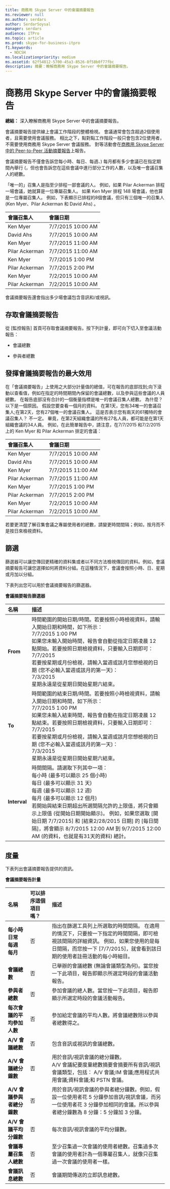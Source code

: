 ```yaml
---
title: 商務用 Skype Server 中的會議摘要報告
ms.reviewer: null
ms.author: serdars
author: SerdarSoysal
manager: serdars
audience: ITPro
ms.topic: article
ms.prod: skype-for-business-itpro
f1.keywords:
  - NOCSH
ms.localizationpriority: medium
ms.assetid: 62f54812-5700-45a3-8526-8f58b0f77fbc
description: 摘要：瞭解商務用 Skype Server 中的會議摘要報告。
---
```


# <a name="conference-summary-report-in-skype-for-business-server"></a>商務用 Skype Server 中的會議摘要報告
 
**總結：** 深入瞭解商務用 Skype Server 中的會議摘要報告。
  
會議摘要報告提供線上會議工作階段的整體檢視。 會議通常會包含超過2個使用者，且需要使用會議服務。 相比之下，點對點工作階段一般只會包含2位使用者，不需要使用商務用 Skype Server 會議服務。 對等活動會在[商務用 Skype Server 中的 Peer-to-Peer 活動摘要報告](peer-to-peer-activity-summary-report.md)上報告。
  
會議摘要報告不僅會告訴您每小時、每日、每週、) 每月都有多少會議已在指定期間內舉行 (，但也會告訴您在這些會議中進行部分工作的人數，以及唯一會議召集人的總數。
  
「唯一的」召集人是指至少排程一部會議的人。 例如，如果 Pilar Ackerman 排程一場會議，她就算是一位專屬召集人。 如果 Ken Myer 排程 148 場會議，他也算是一位專屬召集人。 例如，下表顯示已排程的8個會議，但只有三個唯一的召集人 (Ken Myer、Pilar Ackerman 和 David Ahs) 。
  
|**會議召集人**|**會議日期**|
|:-----|:-----|
|Ken Myer  <br/> |7/7/2015 10:00 AM  <br/> |
|David Ahs  <br/> |7/7/2015 10:00 AM  <br/> |
|Ken Myer  <br/> |7/7/2015 11:00 AM  <br/> |
|Pilar Ackerman  <br/> |7/7/2015 11:00 AM  <br/> |
|Ken Myer  <br/> |7/7/2015 1:00 PM  <br/> |
|Pilar Ackerman  <br/> |7/7/2015 2:00 PM  <br/> |
|Ken Myer  <br/> |7/2/2015 10:00 AM  <br/> |
|Pilar Ackerman  <br/> |7/2/2015 10:00 AM  <br/> |
   
會議摘要報告還會指出多少場會議包含音訊和/或視訊。
  
## <a name="accessing-the-conference-summary-report"></a>存取會議摘要報告

從 [監控報告] 首頁可存取會議摘要報告。按下列計量，即可向下切入至會議活動報告：
  
- 會議總數
    
- 參與者總數
    
## <a name="making-the-best-use-of-the-conference-summary-report"></a>發揮會議摘要報告的最大效用

在「會議摘要報告」上使用之大部分計量值的總值，可在報告的底部找到;向下滾動以查看值，例如在指定的時間期間內保留的會議總數，以及參與這些會議的人員總數。 在報告底部沒有合計的一個衡量指標是唯一的會議召集人總數。 為什麼？ 以下是一個原因。 假設您要查看一個月的資料。 在第1天，您有34唯一的會議召集人;在第2天，您有27個唯一的會議召集人。 這是否表示您有兩天的61獨特的會議召集人？ 不一定。 畢竟，在第2天組織會議的所有27名人員，都可能是在第1天組織會議的34人員。 例如，在此簡單報告中，請注意，在7/7/2015 和7/2/2015 上的 Ken Myer 和 Pilar Ackerman 排定的會議：
  
|**會議召集人**|**會議日期**|
|:-----|:-----|
|Ken Myer  <br/> |7/7/2015 10:00 AM  <br/> |
|David Ahs  <br/> |7/7/2015 10:00 AM  <br/> |
|Ken Myer  <br/> |7/7/2015 11:00 AM  <br/> |
|Pilar Ackerman  <br/> |7/7/2015 11:00 AM  <br/> |
|Ken Myer  <br/> |7/7/2015 1:00 PM  <br/> |
|Pilar Ackerman  <br/> |7/7/2015 2:00 PM  <br/> |
|Ken Myer  <br/> |7/2/2015 10:00 AM  <br/> |
|Pilar Ackerman  <br/> |7/2/2015 10:00 AM  <br/> |
   
若要更清楚了解召集會議之專屬使用者的總數，請變更時間間隔；例如，按月而不是按日來檢視資料。
  
## <a name="filters"></a>篩選

篩選器可以讓您傳回更精確的資料集或者以不同方法檢視傳回的資料。例如，會議摘要報告可讓您選擇如何將資料分組。在這種情況下，會議會按照小時、日、星期或月加以分組。
  
下表列出您可以用於會議摘要報告的篩選器。
  
**會議摘要報告篩選器**

|**名稱**|**描述**|
|:-----|:-----|
|**From** <br/> |時間範圍的開始日期/時間。若要按照小時檢視資料，請輸入開始日期和時間，如下所示：  <br/> 7/7/2015 1:00 PM  <br/> 如果您未輸入開始時間，報告會自動從指定日期凌晨 12 點開始。若要按照日期檢視資料，只要輸入日期即可：  <br/> 7/7/2015  <br/> 若要按星期或月份檢視，請輸入當週或該月您想檢視的日期 (您不必輸入當週或該月的第一天)：  <br/> 7/3/2015  <br/> 星期永遠是從星期日開始星期六結束。  <br/> |
|**To** <br/> |時間範圍的結束日期/時間。若要按照小時檢視資料，請輸入開始日期和時間，如下所示：  <br/> 7/7/2015 1:00 PM  <br/> 如果您未輸入結束時間，報告會自動在指定日期凌晨 12 點結束。若要按照日期檢視資料，只要輸入日期即可：  <br/> 7/7/2015  <br/> 若要按星期或月份檢視，請輸入當週或該月您想檢視的日期 (您不必輸入當週或該月的第一天)：  <br/> 7/3/2015  <br/> 星期永遠是從星期日開始星期六結束。  <br/> |
|**Interval** <br/> | 時間間隔。請選取下列其中一項： <br/>  每小時 (最多可以顯示 25 個小時) <br/>  每日 (最多可以顯示 31 天) <br/>  每週 (最多可以顯示 12 週) <br/>  每月 (最多可以顯示 12 個月) <br/>  若開始與結束日期超出所選間隔允許的上限值，將只會顯示上限值 (從開始日期開始顯示)。 例如，如果您選取 [開始日期 7/7/2015] 和 [結束2/28/2015 日期] 的 [每日間隔]，將會顯示 8/7/2015 12:00 AM 到 9/7/2015 12:00 AM (的資料，也就是有31天的資料) 總計。 <br/> |
   
## <a name="metrics"></a>度量

下表列出會議摘要報告提供的資訊。
  
**會議摘要報告計量**

|**名稱**|**可以排序這個項目嗎？**|**描述**|
|:-----|:-----|:-----|
|**每小時** <br/> **日常** <br/> **每週** <br/> **每月** <br/> |否  <br/> |指出在篩選工具列上所選取的時間間隔。 在適用的情況下，只要按一下指定的時間間隔，即可檢視該間隔的詳細資訊。 例如，如果您使用的是每日間隔，而您按一下 [7/7/2015]，就會看到該日期的使用者註冊活動的每小時細目。  <br/> |
|**會議總數** <br/> |否  <br/> |已舉辦的會議總數 (無論會議類型為何)。當您按一下此項目，報告即顯示所選定時段的會議活動報告。  <br/> |
|**參與者總數** <br/> |否  <br/> |參加會議的總人數。當您按一下此項目，報告即顯示所選定時段的會議活動報告。  <br/> |
|**每次會議的平均參加人數** <br/> |否  <br/> |參加給定會議的平均人數。將會議總數除以參與者總數得之。  <br/> |
|**A/V 會議總數** <br/> |否  <br/> |包含音訊或視訊的會議總數。  <br/> |
|**A/V 會議總分鐘數** <br/> |否  <br/> |用於音訊/視訊會議的總分鐘數。  <br/> A/V 會議紀要度量總數摘要會摘要所有音訊/視訊會議類型，包括： A/V 會議;IM 會議;應用程式共用會議;資料會議;和 PSTN 會議。  <br/> |
|**A/V 會議參與者總分鐘數** <br/> |否  <br/> |用於音訊/視訊會議的參與者總分鐘數。例如，假設一位使用者花 5 分鐘參加音訊/視訊會議，而另一位使用者花 3 分鐘參加相同的會議。所以參與者總分鐘數為 8 分鐘：5 分鐘加 3 分鐘。  <br/> |
|**A/V 會議平均分鐘數** <br/> |否  <br/> |每次音訊/視訊會議的平均分鐘數。  <br/> |
|**會議專屬召集人總數** <br/> |否  <br/> |至少召集過一次會議的使用者總數。召集過多次會議的使用者計為一個專屬召集人，就像只召集過一次會議的使用者一樣。  <br/> |
|**會議訊息總數** <br/> |否  <br/> |會議期間傳送的立即訊息總數。  <br/> |
   

